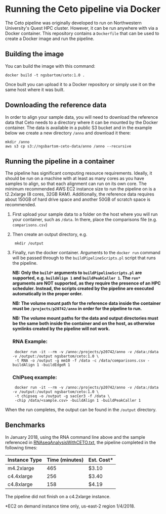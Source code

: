 # Running the Ceto pipeline via Docker

The Ceto pipeline was originally developed to run on Northwestern University's
Quest HPC cluster. However, it can be run anywhere with via a Docker container.
This repository contains a `Dockerfile` that can be used to create a Docker
image and run the pipeline.

## Building the image

You can build the image with this command:

	docker build -t ngsbartom/ceto:1.0 .

Once built you can upload it to a Docker repository or simply use it on the same host where it was built.

## Downloading the reference data

In order to align your sample data, you will need to download the reference data
that Ceto needs to a directory where it can be mounted by the Docker container.
The data is available in a public S3 bucket and in the example below we create a
new directory `/anno` and download it there:

	mkdir /anno
	aws s3 cp s3://ngsbartom-ceto-data/anno /anno --recursive

## Running the pipeline in a container

The pipeline has significant computing resource requirements. Ideally, it should
be run on a machine with at least as many cores as you have samples to align, so
that each alignment can run on its own core. The minimum recommended AWS EC2
instance size to run the pipeline on is a t2.2xlarge (8 cores, 32GB RAM).
Additionally, the reference data requires about 150GB of hard drive space and
another 50GB of scratch space is recommended.

1. First upload your sample data to a folder on the host where you will run your
   container, such as `/data`. In there, place the comparisons file (e.g.
   `comparisons.csv`)

2. Then create an output directory, e.g.

		mkdir /output

3. Finally, run the docker container. Arguments to the `docker run` command will
   be passed through to the `buildPipelineScripts.pl` script that runs the
   pipeline.
   
   **NB: Only the `build*` arguments to `buildPipelineScripts.pl` are supported,
   e.g. `buildAlign 1` and `buildPeakCaller 1`. The `run*` arguments are NOT
   supported, as they require the presence of an HPC scheduler. Instead, the
   scripts created by the pipeline are executed automatically in the proper
   order.**
      
   **NB: The volume mount path for the reference data inside the container
    must be `/projects/p20742/anno` in order for the pipeline to run.**

    **NB: The volume mount paths for the data and output directories must be
    the same both inside the container and on the host, as otherwise symlinks
    created by the pipeline will not work.**

	### RNA Example:

		docker run -it --rm -v /anno:/projects/p20742/anno -v /data:/data -v /output:/output ngsbartom/ceto:1.0 \
		-t RNA -o /output -g mm10 -f /data -c /data/comparisons.csv -buildAlign 1 -buildEdgeR 1

	### ChIPseq example:

		docker run -it --rm -v /anno:/projects/p20742/anno -v /data:/data -v /output:/output ngsbartom/ceto:1.0 \
		-t chipseq -o /output -g sacCer3 -f /data \
		-chip /data/<sample.csv> -buildAlign 1 -buildPeakCaller 1

When the run completes, the output can be found in the `/output` directory.

## Benchmarks

In January 2018, using the RNA command line above and the sample referenced in
[RNAseqAnalysisWithCETO.txt](RNAseqAnalysisWithCETO.txt), the pipeline completed
in the following times:

| Instance Type | Time (minutes) | Est. Cost* |
| ------------- | -------------- | ---------- |
| m4.2xlarge    | 465            | $3.10      |
| c4.4xlarge    | 256            | $3.40      |
| c4.8xlarge    | 158            | $4.19      |

The pipeline did not finish on a c4.2xlarge instance.

*EC2 on demand instance time only, us-east-2 region 1/4/2018.
